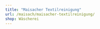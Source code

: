 ```yaml
---
title: "Maisacher Textilreinigung"
url: /maisach/maisacher-textilreinigung/
shop: Wäscherei
---
```

